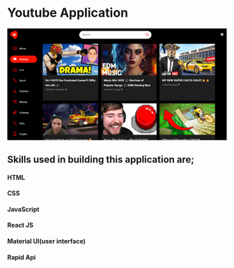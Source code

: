 # Youtube Application

![Alt text](<youtube clone-img.png>)

## Skills used in building this application are;

#### HTML

#### CSS

#### JavaScript

#### React JS

#### Material UI(user interface)

#### Rapid Api
